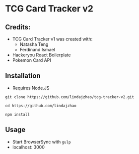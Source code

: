 # TCG Card Tracker v2
## Credits:
- TCG Card Tracker v1 was created with:
    - Natasha Teng
    - Ferdinand Ismael
- Hackeryou React Boilerplate
- Pokemon Card API

## Installation
- Requires Node.JS

`git clone https://github.com/lindajzhao/tcg-tracker-v2.git` 

`cd https://github.com/lindajzhao`

`npm install`


## Usage
- Start BrowserSync with `gulp`
- localhost: 3000
